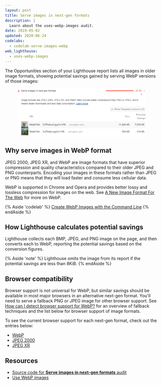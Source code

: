```yaml
---
layout: post
title: Serve images in next-gen formats
description: |
  Learn about the uses-webp-images audit.
date: 2019-05-02
updated: 2020-06-24
codelabs:
  - codelab-serve-images-webp
web_lighthouse:
  - uses-webp-images
---
```


The Opportunities section of your Lighthouse report lists all images
in older image formats,
showing potential savings gained by serving WebP versions of those images:

<figure class="w-figure">
  <img class="w-screenshot" src="uses-webp-images.png" alt="A screenshot of the Lighthouse Serve images in next-gen formats audit">
</figure>

## Why serve images in WebP format

JPEG 2000, JPEG XR, and WebP are image formats that have superior compression and quality characteristics compared to their older JPEG and PNG counterparts. Encoding your images in these formats rather than JPEG or PNG means that they will load faster and consume less cellular data.

WebP is supported in Chrome and Opera and provides better lossy and lossless compression for images on the web.
See [A New Image Format For The Web](https://developers.google.com/speed/webp/)
for more on WebP.

{% Aside 'codelab' %}
[Create WebP Images with the Command Line](/codelab-serve-images-webp)
{% endAside %}

## How Lighthouse calculates potential savings

Lighthouse collects each BMP, JPEG, and PNG image on the page,
and then converts each to WebP,
reporting the potential savings based on the conversion figures.

{% Aside 'note' %}
Lighthouse omits the image from its report if the potential savings are less than 8KiB.
{% endAside %}

## Browser compatibility

Browser support is not universal for WebP, but similar savings should be available in most major browsers in an alternative next-gen format. You'll need to serve a fallback PNG or JPEG image for other browser support. See
[How can I detect browser support for WebP?](https://developers.google.com/speed/webp/faq#how_can_i_detect_browser_support_for_webp) for an overview of fallback techniques and the list below for browser support of image formats.

To see the current browser support for each next-gen format, check out the entries below:

- [WebP](https://caniuse.com/#feat=webp)
- [JPEG 2000](https://caniuse.com/#feat=jpeg2000)
- [JPEG XR](https://caniuse.com/#feat=jpegxr)

## Resources

- [Source code for **Serve images in next-gen formats** audit](https://github.com/GoogleChrome/lighthouse/blob/master/lighthouse-core/audits/byte-efficiency/uses-webp-images.js)
- [Use WebP images](/serve-images-webp)

<!-- https://www.reddit.com/r/webdev/comments/gspjwe/serve_images_in_nextgen_formats/ -->

